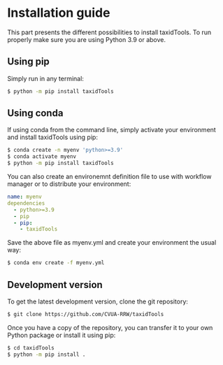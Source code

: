 # Installation guide

This part presents the different possibilities to install
taxidTools.
To run properly make sure you are using Python 3.9 or above.

## Using pip

Simply run in any terminal:

```bash
$ python -m pip install taxidTools
```

## Using conda

If using conda from the command line, simply activate 
your environment and install taxidTools using pip:

```bash
$ conda create -n myenv 'python>=3.9' 
$ conda activate myenv
$ python -m pip install taxidTools
```

You can also create an environemnt definition file to 
use with workflow manager or to distribute your environment:

```yaml
name: myenv
dependencies
  - python>=3.9
  - pip
  - pip:
    - taxidTools
```

Save the above file as myenv.yml and create your environment 
the usual way:

```bash
$ conda env create -f myenv.yml
```

## Development version

To get the latest development version, clone the git repository:

```bash
$ git clone https://github.com/CVUA-RRW/taxidTools
```

Once you have a copy of the repository, you can transfer it to 
your own Python package or install it using pip:

```bash
$ cd taxidTools
$ python -m pip install .
```